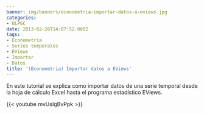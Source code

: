 ```yaml
---
banner: img/banners/econometria-importar-datos-a-eviews.jpg
categories:
- ULPGC
date: 2013-02-26T14:07:52.000Z
tags:
- Econometría
- Series temporales
- EViews
- Importar
- Datos
title: '(Econometría) Importar datos a EViews'
---
```


En este tutorial se explica como importar datos de una serie temporal desde la hoja de cálculo Excel hasta el programa estadístico EViews.

{{< youtube mvUsIgBvPpk >}}
